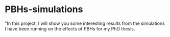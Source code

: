 # PBHs-simulations
"In this project, I will show you some interesting results from the simulations I have been running on the effects of PBHs for my PhD thesis.
